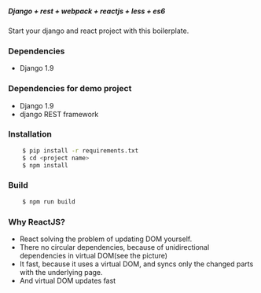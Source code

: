 ##### Django + rest + webpack + reactjs + less + es6

Start your django and react project with this boilerplate.

### Dependencies
* Django 1.9


### Dependencies for demo project
* Django 1.9
* django REST framework


### Installation
```bash
    $ pip install -r requirements.txt
    $ cd <project name>
    $ npm install
```

### Build
```bash
    $ npm run build
```


### Why ReactJS?

* React solving the problem of updating DOM yourself.
* There no circular dependencies, because of unidirectional dependencies in virtual DOM(see the picture)
* It fast, because it uses a virtual DOM, and syncs only the changed parts with the underlying page.
* And virtual DOM updates fast

